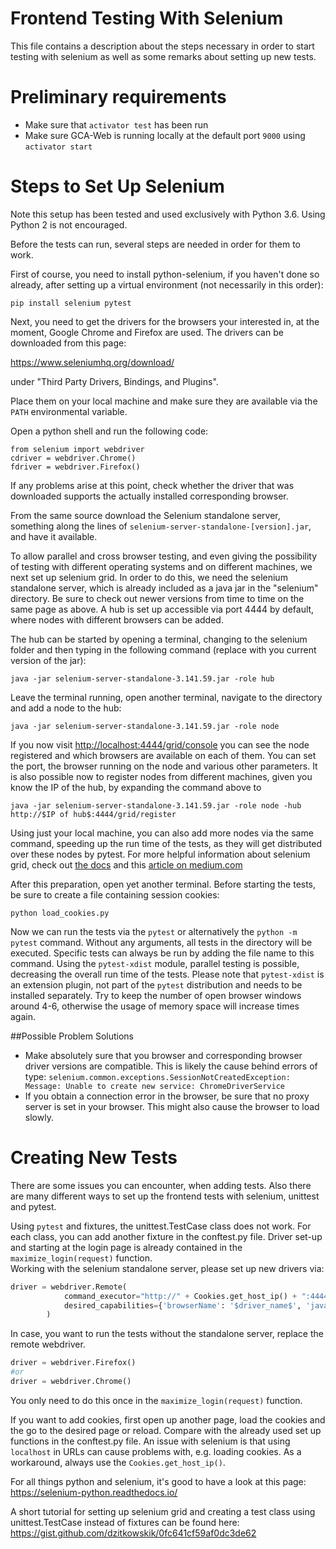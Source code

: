 Frontend Testing With Selenium
=============================

This file contains a description about the steps necessary in order to start testing with selenium 
as well as some remarks about setting up new tests.

# Preliminary requirements
- Make sure that `activator test` has been run
- Make sure GCA-Web is running locally at the default port `9000` using `activator start`

# Steps to Set Up Selenium

Note this setup has been tested and used exclusively with Python 3.6. Using Python 2 is not
encouraged.

Before the tests can run, several steps are needed in order for them to work.

First of course, you need to install python-selenium, if you haven't done so already, 
after setting up a virtual environment (not necessarily in this order):

`pip install selenium pytest`

Next, you need to get the drivers for the browsers your interested in, at the moment, 
Google Chrome and Firefox are used. The drivers can be downloaded from this page:

https://www.seleniumhq.org/download/

under "Third Party Drivers, Bindings, and Plugins". 

Place them on your local machine and make sure they are available via the `PATH` environmental variable.

Open a python shell and run the following code:

    from selenium import webdriver
    cdriver = webdriver.Chrome()
    fdriver = webdriver.Firefox()

If any problems arise at this point, check whether the driver that was downloaded supports the
actually installed corresponding browser.

From the same source download the Selenium standalone server, something 
along the lines of `selenium-server-standalone-[version].jar`, 
and have it available.

To allow parallel and cross browser testing, and even giving the possibility of testing
with different operating systems and on different machines, we next set up selenium grid.
In order to do this, we need the selenium standalone server, which is already included as a java jar 
in the "selenium" directory. Be sure to check out newer versions from time to time on the same page as above.
A hub is set up  accessible via port 4444 by default, where nodes with different browsers can be added.

The hub can be started by opening a terminal, changing to the selenium folder and then typing in the following command
(replace with you current version of the jar):

```
java -jar selenium-server-standalone-3.141.59.jar -role hub
```

Leave the terminal running, open another terminal, navigate to the directory and add a node to the hub:

```
java -jar selenium-server-standalone-3.141.59.jar -role node
```

If you now visit [http://localhost:4444/grid/console](http://localhost:4444/grid/console/) you can see the node 
registered and which browsers are available on each of them.
You can set the port, the browser running on the node and various other parameters. 
It is also possible now to register nodes from different machines, given you know the IP of the hub, by expanding the 
command above to

```
java -jar selenium-server-standalone-3.141.59.jar -role node -hub http://$IP of hub$:4444/grid/register
```
 
Using just your local machine, you can also add more nodes via the same command,
speeding up the run time of the tests, as they will get distributed over these nodes by pytest.
For more helpful information about selenium grid, check out [the docs](https://www.seleniumhq.org/docs/07_selenium_grid.jsp) 
and this [article on medium.com](https://medium.com/@arnonaxelrod/running-cross-browser-selenium-tests-in-parallel-using-selenium-grid-and-docker-containers-9ee293b86cfd)

After this preparation, open yet another terminal. Before starting the tests, be sure to create a file containing 
session cookies:

```
python load_cookies.py
```

Now we can run the tests via the `pytest` or alternatively the `python -m pytest` command. Without any arguments,
all tests in the directory will be executed.
Specific tests can always be run by adding the file name to this command.
Using the `pytest-xdist` module, parallel testing is possible, decreasing the overall run time of the tests. Please note that `pytest-xdist` is an extension plugin, not part of the `pytest` distribution and needs to be installed separately.
Try to keep the number of open browser windows around 4-6, 
otherwise the usage of memory space will increase times again.

##Possible Problem Solutions

- Make absolutely sure that you browser and corresponding browser driver versions are compatible. This is likely the 
cause behind errors of type:
``selenium.common.exceptions.SessionNotCreatedException: Message: Unable to create new service: ChromeDriverService``
- If you obtain a connection error in the browser, be sure that no proxy server is set in your browser. 
This might also cause the browser to load slowly.

# Creating New Tests

There are some issues you can encounter, when adding tests.
Also there are many different ways to set up the frontend tests with selenium, unittest and pytest.

Using `pytest` and fixtures, the unittest.TestCase class does not work.
For each class, you can add another fixture in the conftest.py file.
Driver set-up and starting at the login page is already contained in the `maximize_login(request)` function.  
Working with the selenium standalone server, please set up new drivers via:

```python
driver = webdriver.Remote(
            command_executor="http://" + Cookies.get_host_ip() + ":4444/wd/hub",
            desired_capabilities={'browserName': '$driver_name$', 'javascriptEnabled': True}
        )
```

In case, you want to run the tests without the standalone server, replace the remote webdriver.

```python
driver = webdriver.Firefox()
#or
driver = webdriver.Chrome()
```

You only need to do this once in the `maximize_login(request)` function.

If you want to add cookies, first open up another page, load the cookies and the go to the desired page or reload.
Compare with the already used set up functions in the conftest.py file.
An issue with selenium is that using `localhost` in URLs can cause problems with, e.g. loading cookies.
As a workaround, always use the `Cookies.get_host_ip()`.

For all things python and selenium, it's good to have a look at this page:  
https://selenium-python.readthedocs.io/

A short tutorial for setting up selenium grid and creating a test class using unittest.TestCase instead of fixtures 
can be found here:  
https://gist.github.com/dzitkowskik/0fc641cf59af0dc3de62


